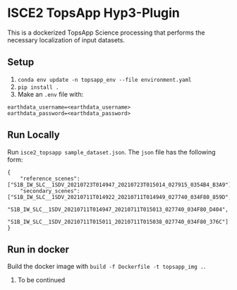 # ISCE2 TopsApp Hyp3-Plugin

This is a dockerized TopsApp Science processing that performs the necessary localization of input datasets.

## Setup

1. `conda env update -n topsapp_env --file environment.yaml`
2. `pip install .`
3. Make an `.env` file with:

```
earthdata_username=<earthdata_username>
earthdata_password=<earthdata_password>
```

## Run Locally

Run `isce2_topsapp sample_dataset.json`. The `json` file has the following form:

```
{
    "reference_scenes": ["S1B_IW_SLC__1SDV_20210723T014947_20210723T015014_027915_0354B4_B3A9"],
    "secondary_scenes": ["S1B_IW_SLC__1SDV_20210711T014922_20210711T014949_027740_034F80_859D",
                         "S1B_IW_SLC__1SDV_20210711T014947_20210711T015013_027740_034F80_D404",
                         "S1B_IW_SLC__1SDV_20210711T015011_20210711T015038_027740_034F80_376C"]
}
```

## Run in docker

Build the docker image with `build -f Dockerfile -t topsapp_img .`.

1. To be continued
